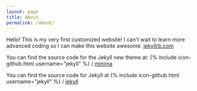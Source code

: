 ```yaml
---
layout: page
title: About
permalink: /about/
---
```


Hello! This is my very first customized website! I can't wait to learn more advanced coding so I can make this website awesome.  [jekyllrb.com](https://jekyllrb.com/)

You can find the source code for the Jekyll new theme at:
{% include icon-github.html username="jekyll" %} /
[minima](https://github.com/jekyll/minima)

You can find the source code for Jekyll at
{% include icon-github.html username="jekyll" %} /
[jekyll](https://github.com/jekyll/jekyll)
